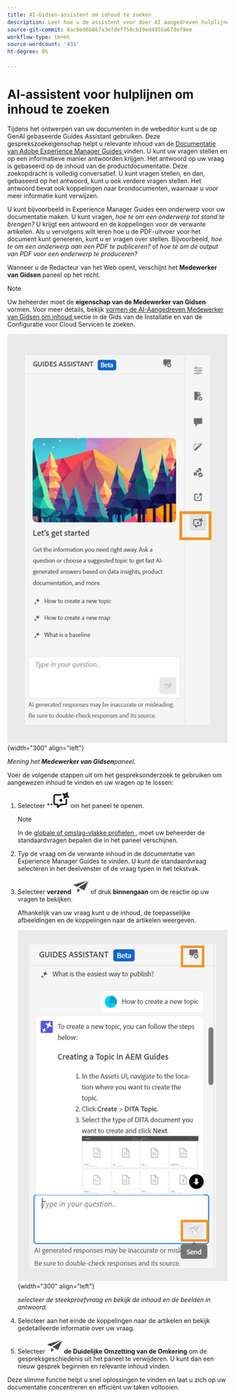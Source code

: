 ```yaml
---
title: AI-Gidsen-assistent om inhoud te zoeken
description: Leer hoe u de assistent voor door AI aangedreven hulplijnen in de webeditor kunt weergeven en gebruiken.
source-git-commit: 8ac0ed6b867a3efdef750cb19ed4955a67def9ee
workflow-type: tm+mt
source-wordcount: '431'
ht-degree: 0%

---
```



# AI-assistent voor hulplijnen om inhoud te zoeken



Tijdens het ontwerpen van uw documenten in de webeditor kunt u de op GenAI gebaseerde Guides Assistant gebruiken. Deze gesprekszoekeigenschap helpt u relevante inhoud van de [ Documentatie van Adobe Experience Manager Guides ](https://experienceleague.adobe.com/en/docs/experience-manager-guides/using/overview) vinden.
U kunt uw vragen stellen en op een informatieve manier antwoorden krijgen. Het antwoord op uw vraag is gebaseerd op de inhoud van de productdocumentatie. Deze zoekopdracht is volledig conversatief. U kunt vragen stellen, en dan, gebaseerd op het antwoord, kunt u ook verdere vragen stellen. Het antwoord bevat ook koppelingen naar brondocumenten, waarnaar u voor meer informatie kunt verwijzen.

U kunt bijvoorbeeld in Experience Manager Guides een onderwerp voor uw documentatie maken. U kunt vragen, *hoe te om een onderwerp tot stand te brengen?* U krijgt een antwoord en de koppelingen voor de verwante artikelen. Als u vervolgens wilt leren hoe u de PDF-uitvoer voor het document kunt genereren, kunt u er vragen over stellen. Bijvoorbeeld, *hoe te om een onderwerp aan een PDF te publiceren?* of *hoe te om de output van PDF voor een onderwerp te produceren?*



Wanneer u de Redacteur van het Web opent, verschijnt het **Medewerker van Gidsen** paneel op het recht.



>[!NOTE]
>
> Uw beheerder moet de **eigenschap van de Medewerker van Gidsen** vormen. Voor meer details, bekijk [ vormen de AI-Aangedreven Medewerker van Gidsen om inhoud ](../cs-install-guide/conf-guides-assistant.md) sectie in de Gids van de Installatie en van de Configuratie voor Cloud Servicen te zoeken.

![ Hulppaneel van Gidsen ](images/guides-assistant-panel.png){width="300" align="left"}

*Mening het **Medewerker van Gidsen**paneel.*

Voer de volgende stappen uit om het gespreksonderzoek te gebruiken om aangewezen inhoud te vinden en uw vragen op te lossen:

1. Selecteer **![ hulppictogram van Gidsen** Medewerker van Gidsen ](images/guides-assistant-icon.svg) om het paneel te openen.



   >[!NOTE]
   >
   > In de [ globale of omslag-vlakke profielen ](../cs-install-guide/conf-folder-level.md#conf-ai-guides-assistant), moet uw beheerder de standaardvragen bepalen die in het paneel verschijnen.

1. Typ de vraag om de verwante inhoud in de documentatie van Experience Manager Guides te vinden. U kunt de standaardvraag selecteren in het deelvenster of de vraag typen in het tekstvak.

1. Selecteer **verzend** ![ verzend pictogram ](images/send-icon.svg) of druk **binnengaan** om de reactie op uw vragen te bekijken.

   Afhankelijk van uw vraag kunt u de inhoud, de toepasselijke afbeeldingen en de koppelingen naar de artikelen weergeven.

   ![ hulppaneelreactie van gidsen ](images/guides-assistant-panel-response.png){width="300" align="left"}


   *selecteer de steekproefvraag en bekijk de inhoud en de beelden in antwoord.*





1. Selecteer aan het einde de koppelingen naar de artikelen en bekijk gedetailleerde informatie over uw vraag.


1. Selecteer **![ duidelijk gesprek ](images/clear-conversation-icon.svg) de Duidelijke Omzetting van de Omkering** om de gespreksgeschiedenis uit het paneel te verwijderen. U kunt dan een nieuw gesprek beginnen en relevante inhoud vinden.

Deze slimme functie helpt u snel oplossingen te vinden en laat u zich op uw documentatie concentreren en efficiënt uw taken voltooien.